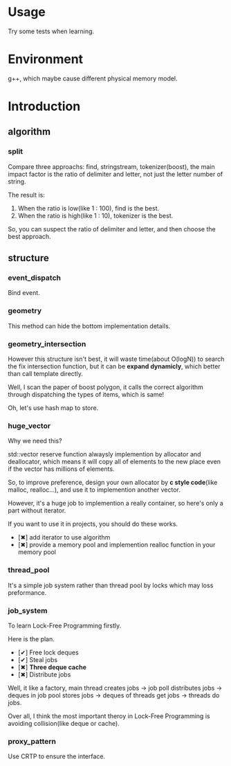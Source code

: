 # Usage

Try some tests when learning.

# Environment

g++, which maybe cause different physical memory model. 

# Introduction

## algorithm

### split

Compare three approachs: find, stringstream, tokenizer(boost), the main impact factor is the ratio of delimiter and letter, not just the letter number of string.

The result is:
1. When the ratio is low(like 1 : 100), find is the best.
2. When the ratio is high(like 1 : 10), tokenizer is the best.

So, you can suspect the ratio of delimiter and letter, and then choose the best approach.

## structure

### event_dispatch

Bind event.

### geometry

This method can hide the bottom implementation details.

### geometry_intersection

However this structure isn't best, it will waste time(about O(logN)) to search the fix intersection function, but it can be **expand dynamicly**, which better than call template directly.

Well, I scan the paper of boost polygon, it calls the correct algorithm through dispatching the types of items, which is same!

Oh, let's use hash map to store.

### huge_vector

Why we need this?

std::vector reserve function alwaysly implemention by allocator and deallocator, which means it will copy all of elements to the new place even if the vector has millions of elements.

So, to improve preference, design your own allocator by **c style code**(like malloc, realloc...), and use it to implemention another vector.

However, it's a huge job to implemention a really container, so here's only a part without iterator.

If you want to use it in projects, you should do these works.

- [✖] add iterator to use algorithm
- [✖] provide a memory pool and implemention realloc function in your memory pool

### thread_pool

It's a simple job system rather than thread pool by locks which may loss preformance.

### job_system

To learn Lock-Free Programming firstly.

Here is the plan.

- [✔] Free lock deques
- [✔] Steal jobs
- [✖] **Three deque cache**
- [✖] Distribute jobs

Well, it like a factory, main thread creates jobs -> job poll distributes jobs -> deques in job pool stores jobs -> deques of threads get jobs -> threads do jobs.

Over all, I think the most important theroy in Lock-Free Programming is avoiding collision(like deque or cache).

### proxy_pattern

Use CRTP to ensure the interface.